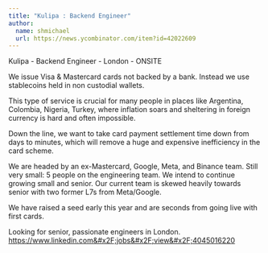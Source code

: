 ```yaml
---
title: "Kulipa : Backend Engineer"
author:
  name: shmichael
  url: https://news.ycombinator.com/item?id=42022609
---
```

Kulipa - Backend Engineer - London - ONSITE

We issue Visa &amp; Mastercard cards not backed by a bank. Instead we use stablecoins held in non custodial wallets.

This type of service is crucial for many people in places like Argentina, Colombia, Nigeria, Turkey, where inflation soars and sheltering in foreign currency is hard and often impossible.

Down the line, we want to take card payment settlement time down from days to minutes, which will remove a huge and expensive inefficiency in the card scheme.

We are headed by an ex-Mastercard, Google, Meta, and Binance team. Still very small: 5 people on the engineering team. We intend to continue growing small and senior. Our current team is skewed heavily towards senior with two former L7s from Meta&#x2F;Google.

We have raised a seed early this year and are seconds from going live with first cards.

Looking for senior, passionate engineers in London. 
<a href="https:&#x2F;&#x2F;www.linkedin.com&#x2F;jobs&#x2F;view&#x2F;4045016220" rel="nofollow">https:&#x2F;&#x2F;www.linkedin.com&#x2F;jobs&#x2F;view&#x2F;4045016220</a>
<JobApplication />
